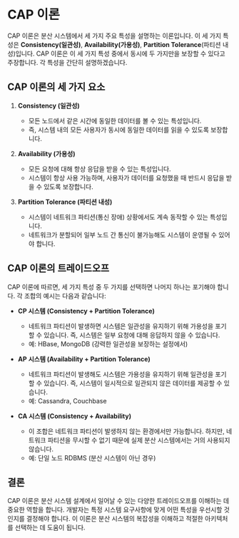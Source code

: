 # CAP 이론

CAP 이론은 분산 시스템에서 세 가지 주요 특성을 설명하는 이론입니다. 이 세 가지 특성은 **Consistency(일관성)**, **Availability(가용성)**, **Partition Tolerance**(파티션 내성)입니다. CAP 이론은 이 세 가지 특성 중에서 동시에 두 가지만을 보장할 수 있다고 주장합니다. 각 특성을 간단히 설명하겠습니다.

## CAP 이론의 세 가지 요소

1. **Consistency (일관성)**

   - 모든 노드에서 같은 시간에 동일한 데이터를 볼 수 있는 특성입니다.
   - 즉, 시스템 내의 모든 사용자가 동시에 동일한 데이터를 읽을 수 있도록 보장합니다.

2. **Availability (가용성)**

   - 모든 요청에 대해 항상 응답을 받을 수 있는 특성입니다.
   - 시스템이 항상 사용 가능하며, 사용자가 데이터를 요청했을 때 반드시 응답을 받을 수 있도록 보장합니다.

3. **Partition Tolerance (파티션 내성)**
   - 시스템이 네트워크 파티션(통신 장애) 상황에서도 계속 동작할 수 있는 특성입니다.
   - 네트워크가 분할되어 일부 노드 간 통신이 불가능해도 시스템이 운영될 수 있어야 합니다.

## CAP 이론의 트레이드오프

CAP 이론에 따르면, 세 가지 특성 중 두 가지를 선택하면 나머지 하나는 포기해야 합니다. 각 조합의 예시는 다음과 같습니다:

- **CP 시스템 (Consistency + Partition Tolerance)**

  - 네트워크 파티션이 발생하면 시스템은 일관성을 유지하기 위해 가용성을 포기할 수 있습니다. 즉, 시스템은 일부 요청에 대해 응답하지 않을 수 있습니다.
  - 예: HBase, MongoDB (강력한 일관성을 보장하는 설정에서)

- **AP 시스템 (Availability + Partition Tolerance)**

  - 네트워크 파티션이 발생해도 시스템은 가용성을 유지하기 위해 일관성을 포기할 수 있습니다. 즉, 시스템이 일시적으로 일관되지 않은 데이터를 제공할 수 있습니다.
  - 예: Cassandra, Couchbase

- **CA 시스템 (Consistency + Availability)**
  - 이 조합은 네트워크 파티션이 발생하지 않는 환경에서만 가능합니다. 하지만, 네트워크 파티션을 무시할 수 없기 때문에 실제 분산 시스템에서는 거의 사용되지 않습니다.
  - 예: 단일 노드 RDBMS (분산 시스템이 아닌 경우)

## 결론

CAP 이론은 분산 시스템 설계에서 일어날 수 있는 다양한 트레이드오프를 이해하는 데 중요한 역할을 합니다. 개발자는 특정 시스템 요구사항에 맞게 어떤 특성을 우선시할 것인지를 결정해야 합니다. 이 이론은 분산 시스템의 복잡성을 이해하고 적절한 아키텍처를 선택하는 데 도움이 됩니다.
